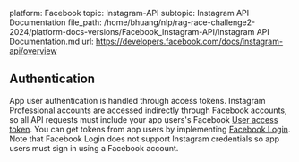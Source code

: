 platform: Facebook
topic: Instagram-API
subtopic: Instagram API Documentation
file_path: /home/bhuang/nlp/rag-race-challenge2-2024/platform-docs-versions/Facebook_Instagram-API/Instagram API Documentation.md
url: https://developers.facebook.com/docs/instagram-api/overview

## Authentication

App user authentication is handled through access tokens. Instagram Professional accounts are accessed indirectly through Facebook accounts, so all API requests must include your app users's Facebook [User access token](https://developers.facebook.com/docs/facebook-login/access-tokens/#usertokens). You can get tokens from app users by implementing [Facebook Login](https://developers.facebook.com/docs/facebook-login). Note that Facebook Login does not support Instagram credentials so app users must sign in using a Facebook account.

[](#)